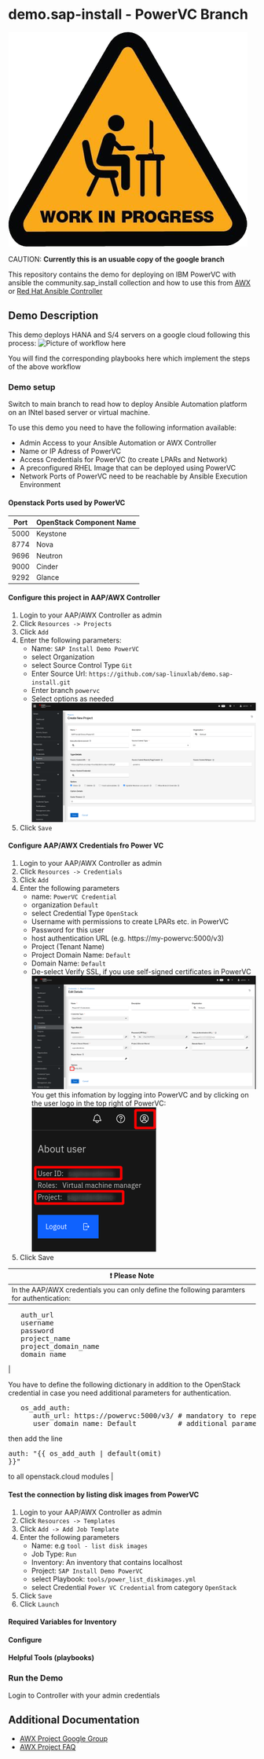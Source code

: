 # demo.sap-install - PowerVC Branch

![WORK IN PROGRESS](assets/img/wip.png)

CAUTION: **Currently this is an usuable copy of the google branch**

This repository contains the demo for deploying on IBM PowerVC with ansible the community.sap_install collection
and how to use this from [AWX](https://github.com/ansible/awx) or [Red Hat Ansible Controller](https://www.ansible.com/products/controller?hsLang=en-us)

## Demo Description

This demo deploys HANA and S/4 servers on a google cloud following this process:
 ![Picture of workflow here](assets/img/workflow.png)

You will find the corresponding playbooks here which implement the steps of the above workflow

### Demo setup

Switch to main branch to read how to deploy Ansible Automation platform on an INtel based server or virtual machine.

To use this demo you need to have the following information available:

- Admin Access to your Ansible Automation or AWX Controller
- Name or IP Adress of PowerVC
- Access Credentials for PowerVC (to create LPARs and Network)
- A preconfigured RHEL Image that can be deployed using PowerVC
- Network Ports of PowerVC need to be reachable by Ansible Execution Environment

#### Openstack Ports used by PowerVC

| Port | OpenStack Component Name |
|------|--------------------------|
| 5000 | Keystone                 |
| 8774 | Nova                     |
| 9696 | Neutron                  |
| 9000 | Cinder                   |
| 9292 | Glance                   |


#### Configure this project in AAP/AWX Controller

1. Login to your AAP/AWX Controller as admin
2. Click `Resources -> Projects`
3. Click `Add`
4. Enter the following parameters:
   - Name: `SAP Install Demo PowerVC`
   - select Organization
   - select Source Control Type `Git`
   - Enter Source Url: `https://github.com/sap-linuxlab/demo.sap-install.git`
   - Enter branch `powervc`
   - Select options as needed
   ![aap-project-screenshot](assets/img/aap-create-project.png)
5. Click `Save`

#### Configure AAP/AWX Credentials fro Power VC

1. Login to your AAP/AWX Controller as admin
2. Click `Resources -> Credentials`
3. Click `Add`
4. Enter the following parameters
   - name: `PowerVC Credential`
   - organization `Default`
   - select Credential Type `OpenStack`
   - Username with permissions to create LPARs etc. in PowerVC
   - Password for this user
   - host authentication URL (e.g. https://my-powervc:5000/v3)
   - Project (Tenant Name)
   - Project Domain Name: `Default`
   - Domain Name: `Default`
   - De-select Verify SSL, if you use self-signed certificates in PowerVC
   ![aap-project-screenshot](assets/img/aap-create-OpenStack-Credential.png)
   You get this infomation by logging into PowerVC and by clicking on the user logo in the top right of PowerVC:<BR>
   ![screenshot PowerVC](assets/img/powervc-info.png)
5. Click Save

| :exclamation:  Please Note              |
|-----------------------------------------|
| In the AAP/AWX credentials you can only define the following paramters for authentication:
<pre>
   auth_url
   username
   password
   project_name
   project_domain_name
   domain_name
</pre> |
You have to define the following dictionary in addition to  the OpenStack credential in case you need additional parameters for authentication.
<pre>
   os_add_auth:
      auth_url: https://powervc:5000/v3/ # mandatory to repeat
      user_domain_name: Default          # additional parameters for auth section
</pre>
then add the line <pre>auth: "{{ os_add_auth | default(omit) }}"</pre> to all openstack.cloud modules |



#### Test the connection by listing disk images from PowerVC

1. Login to your AAP/AWX Controller as admin
2. Click `Resources -> Templates`
3. Click `Add -> Add Job Template`
4. Enter the following parameters
   - Name: e.g `tool - list disk images`
   - Job Type: `Run`
   - Inventory: An inventory that contains localhost
   - Project: `SAP Install Demo PowerVC`
   - select Playbook: `tools/power_list_diskimages.yml`
   - select Credential `Power VC Credential` from category `OpenStack`
5. Click `Save`
6. Click `Launch`

#### Required Variables for Inventory

#### Configure
#### Helpful Tools (playbooks)

### Run the Demo

Login to Controller with your admin credentials


## Additional Documentation

- [AWX Project Google Group](https://groups.google.com/g/awx-project)
- [AWX Project FAQ](https://www.ansible.com/products/awx-project/faq)
